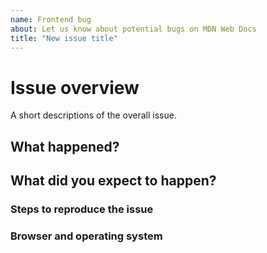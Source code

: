 ```yaml
---
name: Frontend bug
about: Let us know about potential bugs on MDN Web Docs
title: "New issue title"
---
```


# Issue overview

A short descriptions of the overall issue.

## What happened?

## What did you expect to happen?

### Steps to reproduce the issue

### Browser and operating system
